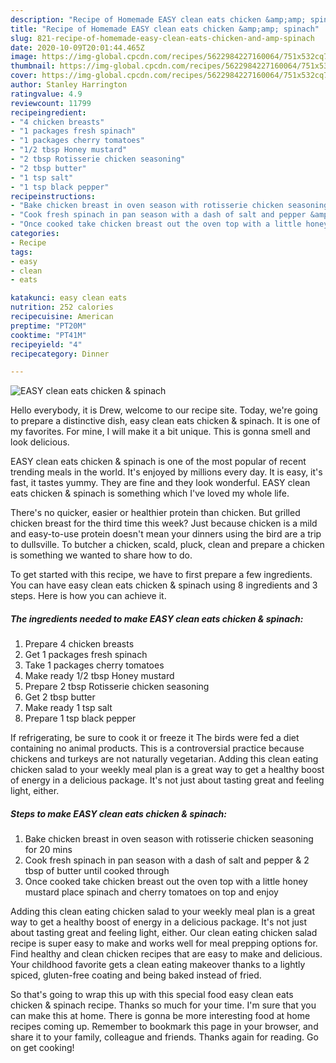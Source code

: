 ```yaml
---
description: "Recipe of Homemade EASY clean eats chicken &amp;amp; spinach"
title: "Recipe of Homemade EASY clean eats chicken &amp;amp; spinach"
slug: 821-recipe-of-homemade-easy-clean-eats-chicken-and-amp-spinach
date: 2020-10-09T20:01:44.465Z
image: https://img-global.cpcdn.com/recipes/5622984227160064/751x532cq70/easy-clean-eats-chicken-spinach-recipe-main-photo.jpg
thumbnail: https://img-global.cpcdn.com/recipes/5622984227160064/751x532cq70/easy-clean-eats-chicken-spinach-recipe-main-photo.jpg
cover: https://img-global.cpcdn.com/recipes/5622984227160064/751x532cq70/easy-clean-eats-chicken-spinach-recipe-main-photo.jpg
author: Stanley Harrington
ratingvalue: 4.9
reviewcount: 11799
recipeingredient:
- "4 chicken breasts"
- "1 packages fresh spinach"
- "1 packages cherry tomatoes"
- "1/2 tbsp Honey mustard"
- "2 tbsp Rotisserie chicken seasoning"
- "2 tbsp butter"
- "1 tsp salt"
- "1 tsp black pepper"
recipeinstructions:
- "Bake chicken breast in oven season with rotisserie chicken seasoning for 20 mins"
- "Cook fresh spinach in pan season with a dash of salt and pepper &amp; 2 tbsp of butter until cooked through"
- "Once cooked take chicken breast out the oven top with a little honey mustard place spinach and cherry tomatoes on top and enjoy"
categories:
- Recipe
tags:
- easy
- clean
- eats

katakunci: easy clean eats 
nutrition: 252 calories
recipecuisine: American
preptime: "PT20M"
cooktime: "PT41M"
recipeyield: "4"
recipecategory: Dinner

---
```



![EASY clean eats chicken &amp; spinach](https://img-global.cpcdn.com/recipes/5622984227160064/751x532cq70/easy-clean-eats-chicken-spinach-recipe-main-photo.jpg)

Hello everybody, it is Drew, welcome to our recipe site. Today, we're going to prepare a distinctive dish, easy clean eats chicken &amp; spinach. It is one of my favorites. For mine, I will make it a bit unique. This is gonna smell and look delicious.

EASY clean eats chicken &amp; spinach is one of the most popular of recent trending meals in the world. It's enjoyed by millions every day. It is easy, it's fast, it tastes yummy. They are fine and they look wonderful. EASY clean eats chicken &amp; spinach is something which I've loved my whole life.

There&#39;s no quicker, easier or healthier protein than chicken. But grilled chicken breast for the third time this week? Just because chicken is a mild and easy-to-use protein doesn&#39;t mean your dinners using the bird are a trip to dullsville. To butcher a chicken, scald, pluck, clean and prepare a chicken is something we wanted to share how to do.


To get started with this recipe, we have to first prepare a few ingredients. You can have easy clean eats chicken &amp; spinach using 8 ingredients and 3 steps. Here is how you can achieve it.

<!--inarticleads1-->

##### The ingredients needed to make EASY clean eats chicken &amp; spinach:

1. Prepare 4 chicken breasts
1. Get 1 packages fresh spinach
1. Take 1 packages cherry tomatoes
1. Make ready 1/2 tbsp Honey mustard
1. Prepare 2 tbsp Rotisserie chicken seasoning
1. Get 2 tbsp butter
1. Make ready 1 tsp salt
1. Prepare 1 tsp black pepper


If refrigerating, be sure to cook it or freeze it The birds were fed a diet containing no animal products. This is a controversial practice because chickens and turkeys are not naturally vegetarian. Adding this clean eating chicken salad to your weekly meal plan is a great way to get a healthy boost of energy in a delicious package. It&#39;s not just about tasting great and feeling light, either. 

<!--inarticleads2-->

##### Steps to make EASY clean eats chicken &amp; spinach:

1. Bake chicken breast in oven season with rotisserie chicken seasoning for 20 mins
1. Cook fresh spinach in pan season with a dash of salt and pepper &amp; 2 tbsp of butter until cooked through
1. Once cooked take chicken breast out the oven top with a little honey mustard place spinach and cherry tomatoes on top and enjoy


Adding this clean eating chicken salad to your weekly meal plan is a great way to get a healthy boost of energy in a delicious package. It&#39;s not just about tasting great and feeling light, either. Our clean eating chicken salad recipe is super easy to make and works well for meal prepping options for. Find healthy and clean chicken recipes that are easy to make and delicious. Your childhood favorite gets a clean eating makeover thanks to a lightly spiced, gluten-free coating and being baked instead of fried. 

So that's going to wrap this up with this special food easy clean eats chicken &amp; spinach recipe. Thanks so much for your time. I'm sure that you can make this at home. There is gonna be more interesting food at home recipes coming up. Remember to bookmark this page in your browser, and share it to your family, colleague and friends. Thanks again for reading. Go on get cooking!
